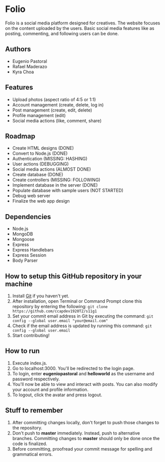 # Folio

Folio is a social media platform designed for creatives. The website focuses on the content uploaded by the users. Basic social media features like as posting, commenting, and following users can be done.

## Authors
- Eugenio Pastoral
- Rafael Maderazo
- Kyra Choa

## Features
- Upload photos (aspect ratio of 4:5 or 1:1)
- Account management (create, delete, log in)
- Post management (create, edit, delete)
- Profile management (edit)
- Social media actions (like, comment, share)

## Roadmap
- Create HTML designs (DONE)
- Convert to Node.js (DONE)
- Authentication (MISSING: HASHING)
- User actions (DEBUGGING)
- Social media actions (ALMOST DONE)
- Create database (DONE)
- Create controllers (MISSING: FOLLOWING)
- Implement database in the server (DONE)
- Populate database with sample users (NOT STARTED)
- Debug web server
- Finalize the web app design

## Dependencies
- Node.js
- MongoDB
- Mongoose
- Express
- Express Handlebars
- Express Session
- Body Parser

## How to setup this GitHub repository in your machine

1. Install [Git](https://git-scm.com/downloads) if you haven't yet.
2. After installation, open Terminal or Command Prompt clone this repository by entering the following:
`git clone https://github.com/ccapdev1920T2/s11g1`
3. Set your commit email address in Git by executing the command:
`git config --global user.email "your@email.com"`
4. Check if the email address is updated by running this command:
`git config --global user.email`
5. Start contributing!

## How to run
1. Execute index.js.
2. Go to localhost:3000. You'll be redirected to the login page.
3. To login, enter **eugeniopastoral** and **helloworld** as the username and password respectively.
4. You'll now be able to view and interact with posts. You can also modify your account and profile information.
5. To logout, click the avatar and press logout.

## Stuff to remember

1. After committing changes locally, don't forget to push those changes to the repository.
2. Don't push to **master** immediately. Instead, push to alternative branches. Committing changes to **master** should only be done once the code is finalized.
3. Before committing, proofread your commit message for spelling and grammatical errors.

